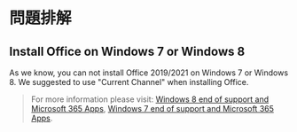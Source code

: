 # 問題排解

## Install Office on Windows 7 or Windows 8

As we know, you can not install Office 2019/2021 on Windows 7 or Windows 8. We suggested to use "Current Channel" when installing Office.

> For more information please visit: [Windows 8 end of support and Microsoft 365 Apps](https://docs.microsoft.com/en-us/deployoffice/endofsupport/windows-8-support), [Windows 7 end of support and Microsoft 365 Apps](https://docs.microsoft.com/en-us/deployoffice/endofsupport/windows-7-support).

